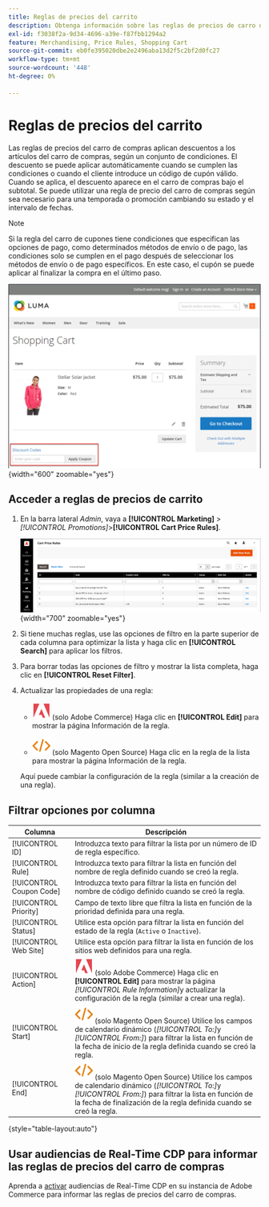 ```yaml
---
title: Reglas de precios del carrito
description: Obtenga información sobre las reglas de precios de carro de compras que aplican descuentos a los artículos del carro de compras en función de un conjunto de condiciones.
exl-id: f3038f2a-9d34-4696-a39e-f87fbb1294a2
feature: Merchandising, Price Rules, Shopping Cart
source-git-commit: eb0fe395020dbe2e2496aba13d2f5c2bf2d0fc27
workflow-type: tm+mt
source-wordcount: '448'
ht-degree: 0%

---
```


# Reglas de precios del carrito

Las reglas de precios del carro de compras aplican descuentos a los artículos del carro de compras, según un conjunto de condiciones. El descuento se puede aplicar automáticamente cuando se cumplen las condiciones o cuando el cliente introduce un código de cupón válido. Cuando se aplica, el descuento aparece en el carro de compras bajo el subtotal. Se puede utilizar una regla de precio del carro de compras según sea necesario para una temporada o promoción cambiando su estado y el intervalo de fechas.

>[!NOTE]
>
>Si la regla del carro de cupones tiene condiciones que especifican las opciones de pago, como determinados métodos de envío o de pago, las condiciones solo se cumplen en el pago después de seleccionar los métodos de envío o de pago específicos. En este caso, el cupón se puede aplicar al finalizar la compra en el último paso.

![Ejemplo de tienda - cupón de aplicación del carro de compras](./assets/storefront-cart-apply-coupon.png){width="600" zoomable="yes"}

## Acceder a reglas de precios de carrito

1. En la barra lateral _Admin_, vaya a **[!UICONTROL Marketing]** > _[!UICONTROL Promotions]_>**[!UICONTROL Cart Price Rules]**.

   ![Regla de precio del carro de compras](./assets/price-rule-cart.png){width="700" zoomable="yes"}

1. Si tiene muchas reglas, use las opciones de filtro en la parte superior de cada columna para optimizar la lista y haga clic en **[!UICONTROL Search]** para aplicar los filtros.

1. Para borrar todas las opciones de filtro y mostrar la lista completa, haga clic en **[!UICONTROL Reset Filter]**.

1. Actualizar las propiedades de una regla:

   - ![Adobe Commerce](../assets/adobe-logo.svg) (solo Adobe Commerce) Haga clic en **[!UICONTROL Edit]** para mostrar la página Información de la regla.

   - ![Magento Open Source](../assets/open-source.svg) (solo Magento Open Source) Haga clic en la regla de la lista para mostrar la página Información de la regla.

   Aquí puede cambiar la configuración de la regla (similar a la creación de una regla).

## Filtrar opciones por columna

| Columna | Descripción |
|--- |--- |
| [!UICONTROL ID] | Introduzca texto para filtrar la lista por un número de ID de regla específico. |
| [!UICONTROL Rule] | Introduzca texto para filtrar la lista en función del nombre de regla definido cuando se creó la regla. |
| [!UICONTROL Coupon Code] | Introduzca texto para filtrar la lista en función del nombre de código definido cuando se creó la regla. |
| [!UICONTROL Priority] | Campo de texto libre que filtra la lista en función de la prioridad definida para una regla. |
| [!UICONTROL Status] | Utilice esta opción para filtrar la lista en función del estado de la regla (`Active` o `Inactive`). |
| [!UICONTROL Web Site] | Utilice esta opción para filtrar la lista en función de los sitios web definidos para una regla. |
| [!UICONTROL Action] | ![Adobe Commerce](../assets/adobe-logo.svg) (solo Adobe Commerce) Haga clic en **[!UICONTROL Edit]** para mostrar la página _[!UICONTROL Rule Information]_&#x200B;y actualizar la configuración de la regla (similar a crear una regla). |
| [!UICONTROL Start] | ![Magento Open Source](../assets/open-source.svg) (solo Magento Open Source) Utilice los campos de calendario dinámico (_[!UICONTROL To:]_&#x200B;y&#x200B;_[!UICONTROL From:]_) para filtrar la lista en función de la fecha de inicio de la regla definida cuando se creó la regla. |
| [!UICONTROL End] | ![Magento Open Source](../assets/open-source.svg) (solo Magento Open Source) Utilice los campos de calendario dinámico (_[!UICONTROL To:]_&#x200B;y&#x200B;_[!UICONTROL From:]_) para filtrar la lista en función de la fecha de finalización de la regla definida cuando se creó la regla. |

{style="table-layout:auto"}

## Usar audiencias de Real-Time CDP para informar las reglas de precios del carro de compras

Aprenda a [activar](../customers/audience-activation.md) audiencias de Real-Time CDP en su instancia de Adobe Commerce para informar las reglas de precios del carro de compras.
